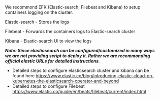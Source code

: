 We recommond EFK (Elastic-search, Filebeat and Kibana) to setup containers logging on the cluster.

Elastic-search - Stores the logs

Filebeat - Forwards the containers logs to Elastic-search cluster

Kibana - Elastic-search UI to view the logs

***Note: Since elasticsearch can be configured/customized in many ways we are not providing script to deploy it. Rather we are recommonding official elastic URLs for detailed instructions.***
* Detailed steps to configure elasticsearch cluster and kibana can be found here https://www.elastic.co/blog/introducing-elastic-cloud-on-kubernetes-the-elasticsearch-operator-and-beyond
* Detailed steps to configure Filebeat https://www.elastic.co/guide/en/beats/filebeat/current/index.html

